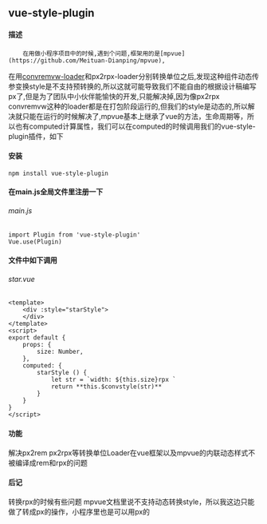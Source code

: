 ## vue-style-plugin
#### 描述
        在用做小程序项目中的时候,遇到个问题,框架用的是[mpvue](https://github.com/Meituan-Dianping/mpvue),
在用[convremvw-loader](https://github.com/huatao1990/convremvw-loader)和px2rpx-loader分别转换单位之后,发现这种组件动态传参变换style是不支持预转换的,所以这就可能导致我们不能自由的根据设计稿编写px了,但是为了团队中小伙伴能愉快的开发,只能解决掉,因为像px2rpx convremvw这种的loader都是在打包阶段运行的,但我们的style是动态的,所以解决就只能在运行的时候解决了,mpvue基本上继承了vue的方法，生命周期等，所以也有computed计算属性，我们可以在computed的时候调用我们的vue-style-plugin插件，如下
#### 安装
```
npm install vue-style-plugin
```
#### 在main.js全局文件里注册一下
###### *main.js*
```
import Plugin from 'vue-style-plugin'
Vue.use(Plugin)
```
#### 文件中如下调用
###### *star.vue*
```
<template>
	<div :style="starStyle">
    </div>
</template>
<script>
export default {
    props: {
        size: Number,
    },
    computed: {
        starStyle () {
            let str = `width: ${this.size}rpx `
            return **this.$convstyle(str)**
        }
    }
}
</script>
```
#### 功能
解决px2rem px2rpx等转换单位Loader在vue框架以及mpvue的内联动态样式不被编译成rem和rpx的问题
#### 后记
转换rpx的时候有些问题 mpvue文档里说不支持动态转换style，所以我这边只能做了转成px的操作，小程序里也是可以用px的
